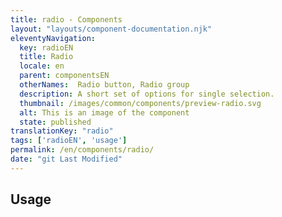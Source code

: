 ```yaml
---
title: radio - Components
layout: "layouts/component-documentation.njk"
eleventyNavigation:
  key: radioEN
  title: Radio
  locale: en
  parent: componentsEN
  otherNames:  Radio button, Radio group
  description: A short set of options for single selection.
  thumbnail: /images/common/components/preview-radio.svg
  alt: This is an image of the component
  state: published
translationKey: "radio"
tags: ['radioEN', 'usage']
permalink: /en/components/radio/
date: "git Last Modified"
---
```


## Usage